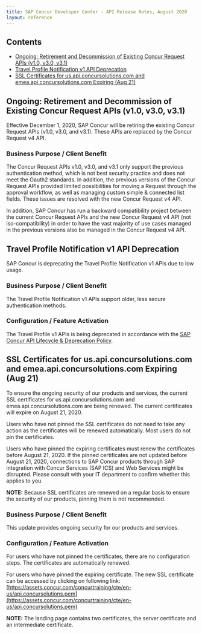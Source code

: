 ```yaml
---
title: SAP Concur Developer Center - API Release Notes, August 2020
layout: reference
---
```


## Contents

* [Ongoing: Retirement and Decommission of Existing Concur Request APIs (v1.0, v3.0, v3.1)](#ongoing-request-retirement)
* [Travel Profile Notification v1 API Deprecation](#travel-profile-deprecation)
* [SSL Certificates for us.api.concursolutions.com and emea.api.concursolutions.com Expiring (Aug 21)](#ssl-cert-expire)

## <a name="ongoing-request-retirement"></a>Ongoing: Retirement and Decommission of Existing Concur Request APIs (v1.0, v3.0, v3.1)

Effective December 1, 2020, SAP Concur will be retiring the existing Concur Request APIs (v1.0, v3.0, and v3.1). These APIs are replaced by the Concur Request v4 API.

### Business Purpose / Client Benefit

The Concur Request APIs v1.0, v3.0, and v3.1 only support the previous authentication method, which is not best security practice and does not meet the Oauth2 standards. In addition, the previous versions of the Concur Request APIs provided limited possibilities for moving a Request through the approval workflow, as well as managing custom simple & connected list fields. These issues are resolved with the new Concur Request v4 API.

In addition, SAP Concur has run a backward compatibility project between the current Concur Request APIs and the new Concur Request v4 API (not iso-compatibility) in order to have the vast majority of use cases managed in the previous versions also be managed in the Concur Request v4 API.

## <a name="travel-profile-deprecation"></a>Travel Profile Notification v1 API Deprecation

SAP Concur is deprecating the Travel Profile Notification v1 APIs due to low usage.

### Business Purpose / Client Benefit

The Travel Profile Notification v1 APIs support older, less secure authentication methods.

### Configuration / Feature Activation

The Travel Profile v1 APIs is being deprecated in accordance with the [SAP Concur API Lifecycle & Deprecation Policy](https://developer.concur.com/tools-support/deprecation-policy.html).

## <a name="ssl-cert-expire"></a>SSL Certificates for us.api.concursolutions.com and emea.api.concursolutions.com Expiring (Aug 21)

To ensure the ongoing security of our products and services, the current SSL certificates for us.api.concursolutions.com and emea.api.concursolutions.com are being renewed. The current certificates will expire on August 21, 2020.

Users who have not pinned the SSL certificates do not need to take any action as the certificates will be renewed automatically. Most users do not pin the certificates.

Users who have pinned the expiring certificates must renew the certificates before August 21, 2020. If the pinned certificates are not updated before August 21, 2020, connections to SAP Concur products through SAP integration with Concur Services (SAP ICS) and Web Services might be disrupted. Please consult with your IT department to confirm whether this applies to you.

**NOTE:** Because SSL certificates are renewed on a regular basis to ensure the security of our products, pinning them is not recommended.

### Business Purpose / Client Benefit

This update provides ongoing security for our products and services.

### Configuration / Feature Activation

For users who have not pinned the certificates, there are no configuration steps. The certificates are automatically renewed.

For users who have pinned the expiring certificate. The new SSL certificate can be accessed by clicking on following link: [https://assets.concur.com/concurtraining/cte/en-us/api.concursolutions.pem](https://assets.concur.com/concurtraining/cte/en-us/api.concursolutions.pem)

**NOTE:** 	The landing page contains two certificates, the server certificate and an intermediate certificate.
